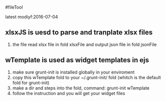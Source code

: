 #fileTool

latest modiyf:2016-07-04

## xlsxJS is uesd to parse and tranplate xlsx files
1) the file read xlsx file in fold xlsxFile and output json file in fold jsonFile


## wTemplate is used as widget templates in ejs
1) make sure grunt-init is installed globally in your enviroment
2) copy this wTemplate fold to your ~/.grunt-init/ fold (whitch is the default fold for grunt-init)
3) make a dir and steps into the fold, command: grunt-init wTemplate
4) follow the instruction and you will get your widget files
